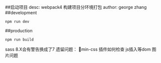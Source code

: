 ##启动项目
desc: webpack4 构建项目分环境打包
author: george zhang
##development
```
npm run dev
```
##production
```
npm run build
```
sass 8.X会有警告换成了7
遗留问题：
min-css 插件如何检查 js插入等dom  图片问题